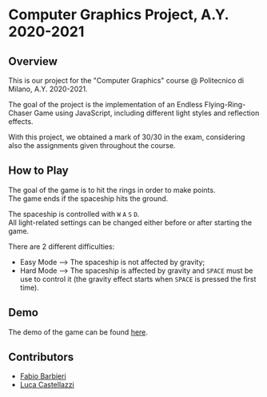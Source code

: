 # Computer Graphics Project, A.Y. 2020-2021

## Overview
This is our project for the "Computer Graphics" course @ Politecnico di Milano, A.Y. 2020-2021.

The goal of the project is the implementation of an Endless Flying-Ring-Chaser Game using JavaScript, including different light styles and reflection effects.

With this project, we obtained a mark of 30/30 in the exam, considering also the assignments given throughout the course.


## How to Play
The goal of the game is to hit the rings in order to make points.\
The game ends if the spaceship hits the ground.

The spaceship is controlled with `W` `A` `S` `D`.\
All light-related settings can be changed either before or after starting the game.

There are 2 different difficulties:
* Easy Mode --> The spaceship is not affected by gravity;
* Hard Mode --> The spaceship is affected by gravity and `SPACE` must be use to control it (the gravity effect starts when `SPACE` is pressed the first time).


## Demo
The demo of the game can be found [here](https://luca-castellazzi.github.io/Computer-Graphics_project_2020-2021/).


## Contributors
* [Fabio Barbieri](https://github.com/fabio-barbieri)
* [Luca Castellazzi](https://github.com/luca-castellazzi)
